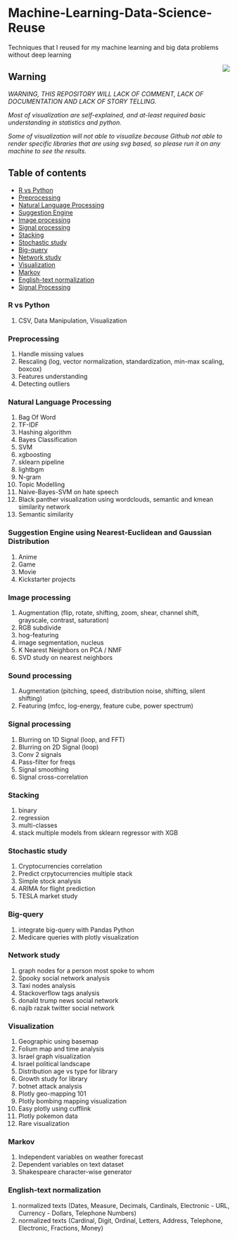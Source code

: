 # Machine-Learning-Data-Science-Reuse
Techniques that I reused for my machine learning and big data problems without deep learning

<img src="https://vignette.wikia.nocookie.net/2007scape/images/8/8c/Genie.png/revision/latest?cb=20151018052559" align="right">

## Warning

*WARNING, THIS REPOSITORY WILL LACK OF COMMENT, LACK OF DOCUMENTATION AND LACK OF STORY TELLING.*

*Most of visualization are self-explained, and at-least required basic understanding in statistics and python.*

*Some of visualization will not able to visualize because Github not able to render specific libraries that are using svg based, so please run it on any machine to see the results.*

## Table of contents
  * [R vs Python](https://github.com/huseinzol05/Machine-Learning-Data-Science-Reuse#r-vs-python)
  * [Preprocessing](https://github.com/huseinzol05/Machine-Learning-Data-Science-Reuse#preprocessing)
  * [Natural Language Processing](https://github.com/huseinzol05/Machine-Learning-Data-Science-Reuse#natural-language-processing)
  * [Suggestion Engine](https://github.com/huseinzol05/Machine-Learning-Data-Science-Reuse#suggestion-engine-using-nearest-euclidean-and-gaussian-distribution)
  * [Image processing](https://github.com/huseinzol05/Machine-Learning-Data-Science-Reuse#image-processing)
  * [Signal processing](https://github.com/huseinzol05/Machine-Learning-Data-Science-Reuse#signal-processing)
  * [Stacking](https://github.com/huseinzol05/Machine-Learning-Data-Science-Reuse#stacking)
  * [Stochastic study](https://github.com/huseinzol05/Machine-Learning-Data-Science-Reuse#stochastic-study)
  * [Big-query](https://github.com/huseinzol05/Machine-Learning-Data-Science-Reuse#big-query)
  * [Network study](https://github.com/huseinzol05/Machine-Learning-Data-Science-Reuse#network-study)
  * [Visualization](https://github.com/huseinzol05/Machine-Learning-Data-Science-Reuse#visualization)
  * [Markov](https://github.com/huseinzol05/Machine-Learning-Data-Science-Reuse#markov)
  * [English-text normalization](https://github.com/huseinzol05/Machine-Learning-Data-Science-Reuse#english-text-normalization)
  * [Signal Processing](https://github.com/huseinzol05/Machine-Learning-Data-Science-Reuse#signal-processing)

### R vs Python
1. CSV, Data Manipulation, Visualization

### Preprocessing
1. Handle missing values
2. Rescaling (log, vector normalization, standardization, min-max scaling, boxcox)
3. Features understanding
4. Detecting outliers

### Natural Language Processing
1. Bag Of Word
2. TF-IDF
3. Hashing algorithm
4. Bayes Classification
5. SVM
6. xgboosting
7. sklearn pipeline
8. lightbgm
9. N-gram
10. Topic Modelling
11. Naive-Bayes-SVM on hate speech
12. Black panther visualization using wordclouds, semantic and kmean similarity network
13. Semantic similarity

### Suggestion Engine using Nearest-Euclidean and Gaussian Distribution
1. Anime
2. Game
3. Movie
4. Kickstarter projects

### Image processing
1. Augmentation (flip, rotate, shifting, zoom, shear, channel shift, grayscale, contrast, saturation)
2. RGB subdivide
3. hog-featuring
4. image segmentation, nucleus
5. K Nearest Neighbors on PCA / NMF
6. SVD study on nearest neighbors

### Sound processing
1. Augmentation (pitching, speed, distribution noise, shifting, silent shifting)
2. Featuring (mfcc, log-energy, feature cube, power spectrum)

### Signal processing
1. Blurring on 1D Signal (loop, and FFT)
2. Blurring on 2D Signal (loop)
3. Conv 2 signals
4. Pass-filter for freqs
5. Signal smoothing
6. Signal cross-correlation

### Stacking
1. binary
2. regression
3. multi-classes
4. stack multiple models from sklearn regressor with XGB

### Stochastic study
1. Cryptocurrencies correlation
2. Predict crpytocurrencies multiple stack
3. Simple stock analysis
4. ARIMA for flight prediction
5. TESLA market study

### Big-query
1. integrate big-query with Pandas Python
2. Medicare queries with plotly visualization

### Network study
1. graph nodes for a person most spoke to whom
2. Spooky social network analysis
3. Taxi nodes analysis
4. Stackoverflow tags analysis
5. donald trump news social network
6. najib razak twitter social network

### Visualization
1. Geographic using basemap
2. Folium map and time analysis
3. Israel graph visualization
4. Israel political landscape
5. Distribution age vs type for library
6. Growth study for library
7. botnet attack analysis
8. Plotly geo-mapping 101
9. Plotly bombing mapping visualization
10. Easy plotly using cufflink
11. Plotly pokemon data
12. Rare visualization

### Markov
1. Independent variables on weather forecast
2. Dependent variables on text dataset
3. Shakespeare character-wise generator

### English-text normalization
1. normalized texts (Dates, Measure, Decimals, Cardinals, Electronic - URL, Currency - Dollars, Telephone Numbers)
2. normalized texts (Cardinal, Digit, Ordinal, Letters, Address, Telephone, Electronic, Fractions, Money)
